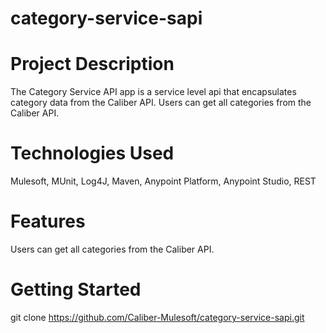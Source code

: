 # category-service-sapi

# Project Description
The Category Service API app is a service level api that encapsulates category data from the Caliber API. Users can get all categories from the Caliber API.

# Technologies Used
Mulesoft, MUnit, Log4J, Maven, Anypoint Platform, Anypoint Studio, REST

# Features
Users can get all categories from the Caliber API.

# Getting Started
git clone https://github.com/Caliber-Mulesoft/category-service-sapi.git
